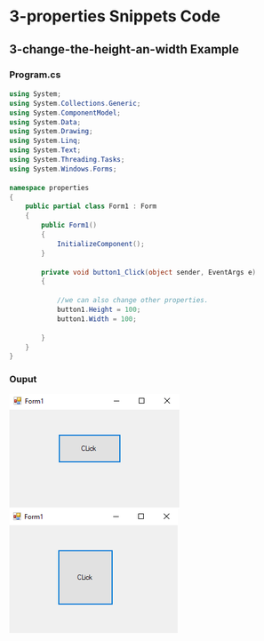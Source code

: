 # 3-properties Snippets Code

## 3-change-the-height-an-width Example

### Program.cs

```c#
using System;
using System.Collections.Generic;
using System.ComponentModel;
using System.Data;
using System.Drawing;
using System.Linq;
using System.Text;
using System.Threading.Tasks;
using System.Windows.Forms;

namespace properties
{
    public partial class Form1 : Form
    {
        public Form1()
        {
            InitializeComponent();
        }

        private void button1_Click(object sender, EventArgs e)
        {

            //we can also change other properties.
            button1.Height = 100;
            button1.Width = 100;
            
        }
    }
}


```

### Ouput

![3-change-the-height-an-width](media/1.png)
![3-change-the-height-an-width](media/2.png)









      






